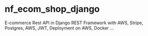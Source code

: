 # nf_ecom_shop_django
E-commerce Rest API in Django REST Framework with AWS, Stripe, Postgres, AWS, JWT, Deployment on AWS, Docker ...
